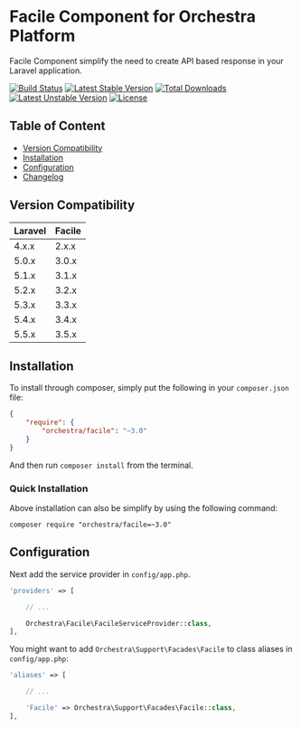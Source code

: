 Facile Component for Orchestra Platform
==============

Facile Component simplify the need to create API based response in your Laravel application.

[![Build Status](https://travis-ci.org/orchestral/facile.svg?branch=3.5)](https://travis-ci.org/orchestral/facile)
[![Latest Stable Version](https://poser.pugx.org/orchestra/facile/version)](https://packagist.org/packages/orchestra/facile)
[![Total Downloads](https://poser.pugx.org/orchestra/facile/downloads)](https://packagist.org/packages/orchestra/facile)
[![Latest Unstable Version](https://poser.pugx.org/orchestra/facile/v/unstable)](//packagist.org/packages/orchestra/facile)
[![License](https://poser.pugx.org/orchestra/facile/license)](https://packagist.org/packages/orchestra/facile)

## Table of Content

* [Version Compatibility](#version-compatibility)
* [Installation](#installation)
* [Configuration](#configuration)
* [Changelog](https://github.com/orchestral/facile/releases)

## Version Compatibility

Laravel    | Facile
:----------|:----------
 4.x.x     | 2.x.x
 5.0.x     | 3.0.x
 5.1.x     | 3.1.x
 5.2.x     | 3.2.x
 5.3.x     | 3.3.x
 5.4.x     | 3.4.x
 5.5.x     | 3.5.x

## Installation

To install through composer, simply put the following in your `composer.json` file:

```json
{
    "require": {
        "orchestra/facile": "~3.0"
    }
}
```

And then run `composer install` from the terminal.

### Quick Installation

Above installation can also be simplify by using the following command:

    composer require "orchestra/facile=~3.0"

## Configuration

Next add the service provider in `config/app.php`.

```php
'providers' => [

    // ...

    Orchestra\Facile\FacileServiceProvider::class,
],
```

You might want to add `Orchestra\Support\Facades\Facile` to class aliases in `config/app.php`:

```php
'aliases' => [

    // ...

    'Facile' => Orchestra\Support\Facades\Facile::class,
],
```

